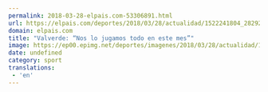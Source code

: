 ```yaml
---
permalink: 2018-03-28-elpais.com-53306891.html
url: https://elpais.com/deportes/2018/03/28/actualidad/1522241804_282926.html#?ref=rss&format=simple&link=link
domain: elpais.com
title: "Valverde: “Nos lo jugamos todo en este mes”"
image: https://ep00.epimg.net/deportes/imagenes/2018/03/28/actualidad/1522241804_282926_1522242517_rrss_normal.jpg
date: undefined
category: sport
translations: 
 - 'en'
---
```


